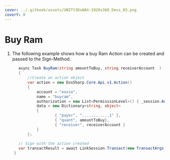 ```yaml
---
cover: ../.gitbook/assets/UNITY3DxWAX-1920x360_Devs_03.png
coverY: 0
---
```


# Buy Ram

1. The following example shows how a buy Ram Action can be created and passed to the Sign-Method.

```csharp
      async Task BuyRam(string amountToBuy, string receiverAccount  )
      {
          //Create an action object
          var action = new EosSharp.Core.Api.v1.Action()
          {
              account = "eosio",
              name = "buyram",
              authorization = new List<PermissionLevel>() { _session.Auth },
              data = new Dictionary<string, object>
              {
                      { "payer", "............1" },
                      { "quant", amountToBuy},
                      { "receiver", receiverAccount }
              }
          };
		
	  // Sign with the action created
	  var transactResult = await LinkSession.Transact(new TransactArgs() { Action = action });
	}
```
